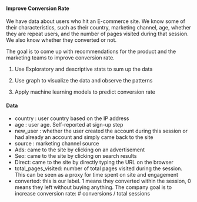 #### Improve Conversion Rate

We have data about users who hit an E-commerce site. We know
some of their characteristics, such as their country, marketing
channel, age, whether they are repeat users, and the number of pages
visited during that session. We also know whether they converted or
not.

The goal is to come up with recommendations for the product and
the marketing teams to improve conversion rate.

1. Use Exploratory and descriptive stats to sum up the data

2. Use graph to visualize the data and observe the patterns

3. Apply machine learning models to predict conversion rate

#### Data
- country : user country based on the IP address
- age : user age. Self-reported at sign-up step
- new_user : whether the user created the account during this session or had already an account and simply came back to the site
- source : marketing channel source
- Ads: came to the site by clicking on an advertisement
- Seo: came to the site by clicking on search results
- Direct: came to the site by directly typing the URL on the browser
- total_pages_visited: number of total pages visited during the session. This can be seen as a proxy for time spent on site and engagement
- converted: this is our label. 1 means they converted within the session, 0 means they left without buying anything. The company goal is to increase conversion rate: # conversions / total sessions

